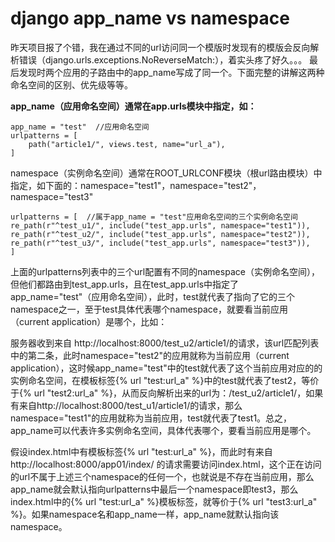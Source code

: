 # django app_name vs namespace
昨天项目报了个错，我在通过不同的url访问同一个模版时发现有的模版会反向解析错误（django.urls.exceptions.NoReverseMatch:），着实头疼了好久。。。
最后发现时两个应用的子路由中的app_name写成了同一个。下面完整的讲解这两种命名空间的区别、优先级等等。

**app_name（应用命名空间）通常在app.urls模块中指定，如：**
```
app_name = "test"  //应用命名空间
urlpatterns = [
    path("article1/", views.test, name="url_a"),
]
```

 

namespace（实例命名空间）通常在ROOT_URLCONF模块（根url路由模块）中指定，如下面的：namespace="test1"，namespace="test2"，namespace="test3"
```
urlpatterns = [  //属于app_name = "test"应用命名空间的三个实例命名空间
re_path(r"^test_u1/", include("test_app.urls", namespace="test1")), 
re_path(r"^test_u2/", include("test_app.urls", namespace="test2")), 
re_path(r"^test_u3/", include("test_app.urls", namespace="test3")), 
]
```

上面的urlpatterns列表中的三个url配置有不同的namespace（实例命名空间），但他们都路由到test_app.urls，且在test_app.urls中指定了app_name="test"（应用命名空间），此时，test就代表了指向了它的三个namespace之一，至于test具体代表哪个namespace，就要看当前应用（current application）是哪个，比如：

服务器收到来自 http://localhost:8000/test_u2/article1/的请求，该url匹配列表中的第二条，此时namespace="test2"的应用就称为当前应用（current application），这时候app_name="test"中的test就代表了这个当前应用对应的的实例命名空间，在模板标签{% url "test:url_a" %}中的test就代表了test2，等价于{% url "test2:url_a" %}，从而反向解析出来的url为：/test_u2/article1/，如果有来自http://localhost:8000/test_u1/article1/的请求，那么namespace="test1"的应用就称为当前应用，test就代表了test1。总之，app_name可以代表许多实例命名空间，具体代表哪个，要看当前应用是哪个。

假设index.html中有模板标签{% url "test:url_a" %}，而此时有来自http://localhost:8000/app01/index/ 的请求需要访问index.html，这个正在访问的url不属于上述三个namespace的任何一个，也就说是不存在当前应用，那么app_name就会默认指向urlpatterns中最后一个namespace即test3，那么index.html中的{% url "test:url_a" %}模板标签，就等价于{% url "test3:url_a" %}。如果namespace名和app_name一样，app_name就默认指向该namespace。